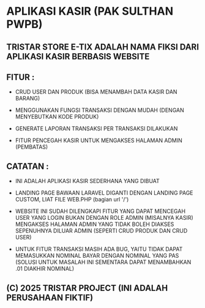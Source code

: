 # APLIKASI KASIR (PAK SULTHAN PWPB)

## TRISTAR STORE E-TIX ADALAH NAMA FIKSI DARI APLIKASI KASIR BERBASIS WEBSITE


## FITUR :
- CRUD USER DAN PRODUK (BISA MENAMBAH DATA KASIR DAN BARANG)
  
- MENGGUNAKAN FUNGSI TRANSAKSI DENGAN MUDAH (DENGAN MENYEBUTKAN KODE PRODUK)
  
- GENERATE LAPORAN TRANSAKSI PER TRANSAKSI DILAKUKAN
  
- FITUR PENCEGAH KASIR UNTUK MENGAKSES HALAMAN ADMIN (PEMBATAS)
   
## CATATAN :
- INI ADALAH APLIKASI KASIR SEDERHANA YANG DIBUAT
  
- LANDING PAGE BAWAAN LARAVEL DIGANTI DENGAN LANDING PAGE CUSTOM, LIAT FILE WEB.PHP (bagian url '/')
  
- WEBSITE INI SUDAH DILENGKAPI FITUR YANG DAPAT MENCEGAH USER YANG LOGIN BUKAN DENGAN ROLE ADMIN (MISALNYA KASIR) MENGAKSES HALAMAN ADMIN YANG TIDAK BOLEH DIAKSES    SEPENUHNYA DILUAR ADMIN (SEPERTI CRUD PRODUK DAN CRUD USER)
  
- UNTUK FITUR TRANSAKSI MASIH ADA BUG, YAITU TIDAK DAPAT MEMASUKKAN NOMINAL BAYAR DENGAN NOMINAL YANG PAS (SOLUSI UNTUK MASALAH INI SEMENTARA DAPAT MENAMBAHKAN .01   DIAKHIR NOMINAL)

##
## (C) 2025 TRISTAR PROJECT (INI ADALAH PERUSAHAAN FIKTIF) 
